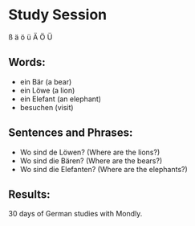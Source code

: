 # Study Session
  ß   ä   ö  ü   Ä   Ö   Ü


## Words:
* ein Bär (a bear)
* ein Löwe (a lion)
* ein Elefant (an elephant) 
* besuchen (visit)


## Sentences and Phrases:
* Wo sind de Löwen? (Where are the lions?)
* Wo sind die Bären? (Where are the bears?)
* Wo sind die Elefanten? (Where are the elephants?) 


## Results:
30 days of German studies with Mondly. 
